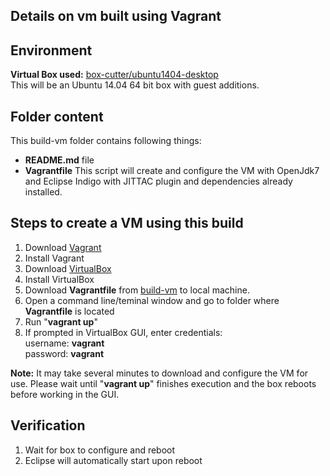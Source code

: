 Details on vm built using Vagrant
------

Environment
------
__Virtual Box used:__ [box-cutter/ubuntu1404-desktop](https://atlas.hashicorp.com/box-cutter/boxes/ubuntu1404-desktop)  
This will be an Ubuntu 14.04 64 bit box with guest additions.

Folder content
-----
This build-vm folder contains following things:
- __README.md__ file
- __Vagrantfile__  This script will create and configure the VM with OpenJdk7 and Eclipse Indigo with JITTAC plugin and dependencies already installed.


Steps to create a VM using this build
-----

1. Download [Vagrant](https://www.vagrantup.com/)
2. Install Vagrant
3. Download [VirtualBox](https://www.virtualbox.org/wiki/Downloads)
4. Install VirtualBox
5. Download __Vagrantfile__ from [build-vm](https://github.com/SoftwareEngineeringToolDemos/ICSE-2013-JITTAC/tree/master/build-vm) to local machine.
6. Open a command line/teminal window and go to folder where __Vagrantfile__ is located
7. Run "__vagrant up__"
8. If prompted in VirtualBox GUI, enter credentials:  
username: __vagrant__  
password: __vagrant__

**Note:** It may take several minutes to download and configure the VM for use. Please wait until "__vagrant up__" finishes execution and the box reboots before working in the GUI.

Verification
-----
1. Wait for box to configure and reboot
2. Eclipse will automatically start upon reboot

